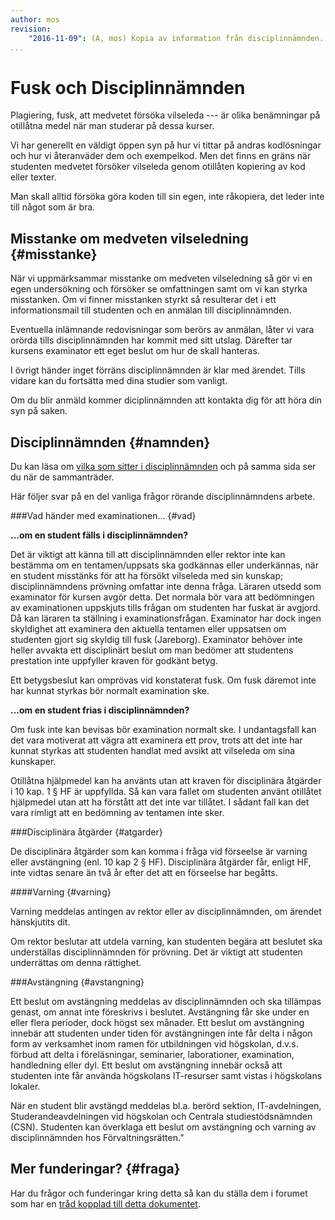 ```yaml
---
author: mos
revision:
    "2016-11-09": (A, mos) Kopia av information från disciplinnämnden.
...
```

Fusk och Disciplinnämnden
==================================

Plagiering, fusk, att medvetet försöka vilseleda --- är olika benämningar på otillåtna medel när man studerar på dessa kurser.

Vi har generellt en väldigt öppen syn på hur vi tittar på andras kodlösningar och hur vi återanväder dem och exempelkod. Men det finns en gräns när studenten medvetet försöker vilseleda genom otillåten kopiering av kod eller texter.

Man skall alltid försöka göra koden till sin egen, inte råkopiera, det leder inte till något som är bra.



Misstanke om medveten vilseledning {#misstanke}
-----------------------------------

När vi uppmärksammar misstanke om medveten vilseledning så gör vi en egen undersökning och försöker se omfattningen samt om vi kan styrka misstanken. Om vi finner misstanken styrkt så resulterar det i ett informationsmail till studenten och en anmälan till disciplinnämnden.

Eventuella inlämnande redovisningar som berörs av anmälan, låter vi vara orörda tills disciplinnämnden har kommit med sitt utslag. Därefter tar kursens examinator ett eget beslut om hur de skall hanteras.

I övrigt händer inget förräns disciplinnämnden är klar med ärendet. Tills vidare kan du fortsätta med dina studier som vanligt.

Om du blir anmäld kommer diciplinnämnden att kontakta dig för att höra din syn på saken.



Disciplinnämnden {#namnden}
-----------------------------------

Du kan läsa om [vilka som sitter i disciplinnämnden](http://www.bth.se/hle/disciplin.nsf/sidor/ca2dae5c71834eabc125684d00586f17?OpenDocument) och på samma sida ser du när de sammanträder.

Här följer svar på en del vanliga frågor rörande disciplinnämndens arbete.



###Vad händer med examinationen... {#vad}

**...om en student fälls i disciplinnämnden?**

Det är viktigt att känna till att disciplinnämnden eller rektor inte kan bestämma om en tentamen/uppsats ska godkännas eller underkännas, när en student misstänks för att ha försökt vilseleda med sin kunskap; disciplinnämndens prövning omfattar inte denna fråga. Läraren utsedd som examinator för kursen avgör detta. Det normala bör vara att bedömningen av examinationen uppskjuts tills frågan om studenten har fuskat är avgjord. Då kan läraren ta ställning i examinationsfrågan. Examinator har dock ingen skyldighet att examinera den aktuella tentamen eller uppsatsen om studenten gjort sig skyldig till fusk (Jareborg). Examinator behöver inte heller avvakta ett disciplinärt beslut om man bedömer att studentens prestation inte uppfyller kraven för godkänt betyg.

Ett betygsbeslut kan omprövas vid konstaterat fusk. Om fusk däremot inte har kunnat styrkas bör normalt examination ske.



**...om en student frias i disciplinnämnden?**

Om fusk inte kan bevisas bör examination normalt ske. I undantagsfall kan det vara motiverat att vägra att examinera ett prov, trots att det inte har kunnat styrkas att studenten handlat med avsikt att vilseleda om sina kunskaper.

Otillåtna hjälpmedel kan ha använts utan att kraven för disciplinära åtgärder i 10 kap. 1 § HF är uppfyllda. Så kan vara fallet om studenten använt otillåtet hjälpmedel utan att ha förstått att det inte var tillåtet. I sådant fall kan det vara rimligt att en bedömning av tentamen inte sker.



###Disciplinära åtgärder {#atgarder}

De disciplinära åtgärder som kan komma i fråga vid förseelse är varning eller avstängning (enl. 10 kap 2 § HF). Disciplinära åtgärder får, enligt HF, inte vidtas senare än två år efter det att en förseelse har begåtts.



####Varning {#varning}

Varning meddelas antingen av rektor eller av disciplinnämnden, om ärendet hänskjutits dit.

Om rektor beslutar att utdela varning, kan studenten begära att beslutet ska underställas disciplinnämnden för prövning. Det är viktigt att studenten underrättas om denna rättighet.



###Avstängning {#avstangning}

Ett beslut om avstängning meddelas av disciplinnämnden och ska tillämpas genast, om annat inte föreskrivs i beslutet. Avstängning får ske under en eller flera perioder, dock högst sex månader. Ett beslut om avstängning innebär att studenten under tiden för avstängningen inte får delta i någon form av verksamhet inom ramen för utbildningen vid högskolan, d.v.s. förbud att delta i föreläsningar, seminarier, laborationer, examination, handledning eller dyl. Ett beslut om avstängning innebär också att studenten inte får använda högskolans IT-resurser samt vistas i högskolans lokaler.

När en student blir avstängd meddelas bl.a. berörd sektion, IT-avdelningen, Studerandeavdelningen vid högskolan och Centrala studiestödsnämnden (CSN).
Studenten kan överklaga ett beslut om avstängning och varning av disciplinnämnden hos Förvaltningsrätten.”



Mer funderingar? {#fraga}
-----------------------------------

Har du frågor och funderingar kring detta så kan du ställa dem i forumet som har en [tråd kopplad till detta dokumentet](t/5828).
